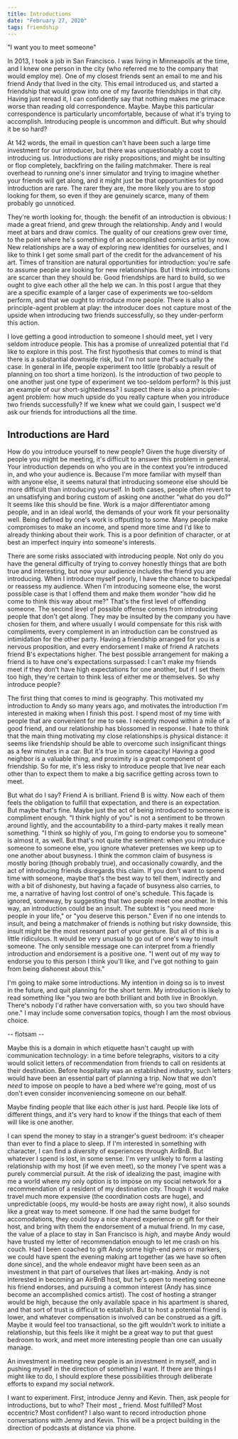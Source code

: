 ```yaml
---
title: Introductions
date: "February 27, 2020"
tags: friendship
---
```

"I want you to meet someone"

In 2013, I took a job in San Francisco. I was living in Minneapolis at the time, and I knew one person in the city (who referred me to the company that would employ me). One of my closest friends sent an email to me and his friend Andy that lived in the city. This email introduced us, and started a friendship that would grow into one of my favorite friendships in that city.
Having just reread it, I can confidently say that nothing makes me grimace worse than reading old correspondence. Maybe. Maybe this particular correspondence is particularly uncomfortable, because of what it's trying to accomplish. Introducing people is uncommon and difficult. But why should it be so hard? 

At 142 words, the email in question can't have been such a large time investment for our introducer, but there was unquestionably a cost to introducing us. Introductions are risky propositions, and might be insulting or flop completely, backfiring on the failing matchmaker. There is real overhead to running one's inner simulator and trying to imagine whether your friends will get along, and it might just be that opportunities for good introduction are rare. The rarer they are, the more likely you are to stop looking for them, so even if they are genuinely scarce, many of them probably go unnoticed.

They're worth looking for, though: the benefit of an introduction is obvious: I made a great friend, and grew through the relationship. Andy and I would meet at bars and draw comics. The quality of our creations grew over time, to the point where he's something of an accomplished comics artist by now. New relationships are a way of exploring new identities for ourselves, and I like to think I get some small part of the credit for the advancement of his art. Times of transition are natural opportunities for introduction: you're safe to assume people are looking for new relationships. But I think introductions are scarcer than they should be. Good friendships are hard to build, so we ought to give each other all the help we can. In this post I argue that they are a specific example of a larger case of experiments we too-seldom perform, and that we ought to introduce more people. There is also a principle-agent problem at play: the introducer does not capture most of the upside when introducing two friends successfully, so they under-perform this action.

I love getting a good introduction to someone I should meet, yet I very seldom introduce people.
This has a promise of unrealized potential that I'd like to explore in this post.
The first hypothesis that comes to mind is that there is a substantial downside risk, but I'm not sure that's actually the case.
In general in life, people experiment too little (probably a result of planning on too short a time horizon).
Is the introduction of two people to one another just one type of experiment we too-seldom perform?
Is this just an example of our short-sightedness?
I suspect there is also a principle-agent problem: how much upside do you really capture when you introduce two friends successfully?
If we knew what we could gain, I suspect we'd ask our friends for introductions all the time.

## Introductions are Hard
How do you introduce yourself to new people? Given the huge diversity of people you might be meeting, it's difficult to answer this problem in general. Your introduction depends on who you are in the context you're introduced in, and who your audience is.
Because I'm more familiar with myself than with anyone else, it seems natural that introducing someone else should be more difficult than introducing yourself. In both cases,
people often revert to an unsatisfying and boring custom of asking one another "what do you do?"
It seems like this should be fine. Work is a major differentiator among people, and in an ideal world, the demands of your work fit your personality well. Being defined by one's work is offputting to some. Many people make compromises to make an income, and spend more time and I'd like to already thinking about their work. This is a poor definition of character, or at best an imperfect inquiry into someone's interests.

There are some risks associated with introducing people. Not only do you have the general difficulty of trying to convey honestly things that are both true and interesting, but now your audience includes the friend you are introducing.
When I introduce myself poorly, I have the chance to backpedal or reassess my audience.
When I'm introducing someone else, the worst possible case is that I offend them and make them wonder "how did he come to think this way about me?" That's the first level of offending someone.
The second level of possible offense comes from introducing people that don't get along.
They may be insulted by the company you have chosen for them, and where usually I would compensate for this risk with compliments, every complement in an introduction can be construed as intimidation for the other party.
Having a friendship arranged for you is a nervous proposition, and every endorsement I make of friend A ratchets friend B's expectations higher.
The best possible arrangement for making a friend is to have one's expectations surpassed: I can't make my friends meet if they don't have high expectations for one another, but if I set them too high, they're certain to think less of either me or themselves.
So why introduce people?

The first thing that comes to mind is geography. This motivated my introduction to Andy so many years ago, and motivates the introduction I'm interested in making when I finish this post. I spend most of my time with people that are convenient for me to see.
I recently moved within a mile of a good friend, and our relationship has blossomed in response.
I hate to think that the main thing motivating my close relationships is physical distance: it seems like friendship should be able to overcome such insignificant things as a few minutes in a car.
But it's true in some capacity! Having a good neighbor is a valuable thing, and proximity is a great component of friendship.
So for me, it's less risky to introduce people that live near each other than to expect them to make a big sacrifice getting across town to meet.

But what do I say? Friend A is brilliant. Friend B is witty. Now each of them feels the obligation to fulfill that expectation, and there is an expectation.
But maybe that's fine.
Maybe just the act of being introduced to someone is compliment enough.
"I think highly of you" is not a sentiment to be thrown around lightly, and the accountability to a third-party makes it really mean something.
"I think so highly of you, I'm going to endorse you to someone" is almost it, as well.
But that's not quite the sentiment: when you introduce someone to someone else, you ignore whatever pretenses we keep up to one another about busyness.
I think the common claim of busyness is mostly boring (though probably true), and occasionally cowardly, and the act of introducing friends disregards this claim.
If you don't want to spend time with someone, maybe that's the best way to tell them, indirectly and with a bit of dishonesty, but having a façade of busyness also carries, to me, a narrative of having lost control of one's schedule.
This façade is ignored, someway, by suggesting that two people meet one another.
In this way, an introduction could be an insult.
The subtext is "you need more people in your life," or "you deserve this person." Even if no one intends to insult, and being a matchmaker of friends is nothing but risky downside, this insult might be the most resonant part of your gesture.
But all of this is a little ridiculous. It would be very unusual to go out of one's way to insult someone. The only sensible message one can interpret from a friendly introduction and endorsement is a positive one. "I went out of my way to endorse you to this person I think you'll like, and I've got nothing to gain from being dishonest about this."

I'm going to make some introductions. My intention in doing so is to invest in the future, and quit planning for the short term. My introduction is likely to read something like "you two are both brilliant and both live in Brooklyn. There's nobody I'd rather have conversation with, so you two should have one." I may include some conversation topics, though I am the most obvious choice.



-- flotsam --

Maybe this is a domain in which etiquette hasn't caught up with communication technology: in a time before telegraphs, visitors to a city would solicit letters of recommendation from friends to call on residents at their destination. Before hospitality was an established industry, such letters would have been an essential part of planning a trip. Now that we don't _need_ to impose on people to have a bed where we're going, most of us don't even consider inconveniencing someone on our behalf.

Maybe finding people that like each other is just hard. People like lots of different things, and it's very hard to know if the things that each of them will like is one another. 

I can spend the money to stay in a stranger's guest bedroom: it's cheaper than ever to find a place to sleep. If I'm interested in something with character, I can find a diversity of experiences through AirBnB. But whatever I spend is lost, in some sense. I'm very unlikely to form a lasting relationship with my host (if we even meet), so the money I've spent was a purely commercial pursuit. At the risk of idealizing the past, imagine with me a world where my only option is to impose on my social network for a recommendation of a resident of my destination city. Though it would make travel much more expensive (the coordination costs are huge), and unpredictable (oops, my would-be hosts are away right now), it also sounds like a great way to meet someone. If one had the same budget for accomodations, they could buy a nice shared experience or gift for their host, and bring with them the endorsement of a mutual friend. In my case, the value of a place to stay in San Francisco is _high_, and maybe Andy would have trusted my letter of recommendation enough to let me crash on his couch. Had I been coached to gift Andy some high-end pens or markers, we could have spent the evening making art together (as we have so often done since), and the whole endeavor might have been seen as an investment in that part of ourselves that likes art-making. Andy is not interested in becoming an AirBnB host, but he's open to meeting someone his friend endorses, and pursuing a common interest (Andy has since become an accomplished comics artist). The cost of hosting a stranger would be high, because the only available space in his apartment is shared, and that sort of trust is difficult to establish. But to host a potential friend is lower, and whatever compensation is involved can be construed as a gift. Maybe it would feel too transactional, so the gift wouldn't work to initiate a relationship, but this feels like it might be a great way to put that guest bedroom to work, and meet more interesting people than one can usually manage.

An investment in meeting new people is an investment in myself, and in pushing myself in the direction of something I want. If there are things I might like to do, I should explore these possibilities through deliberate efforts to expand my social network.

I want to experiment. First, introduce Jenny and Kevin. Then, ask people for introductions, but to who? Their most _ friend. Most fulfilled? Most eccentric? Most confident? I also want to record introduction phone conversations with Jenny and Kevin. This will be a project building in the direction of podcasts at distance via phone.
